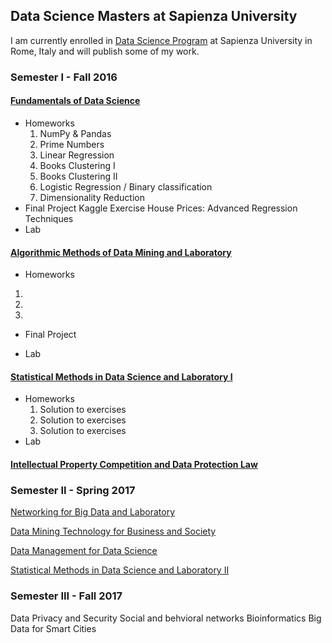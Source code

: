 ## Data Science Masters at Sapienza University 
I am currently enrolled in [Data Science Program](http://datascience.i3s.uniroma1.it) at Sapienza University in Rome, Italy and will publish some of my work.

### Semester I - Fall 2016

#### [Fundamentals of Data Science](http://datascience.i3s.uniroma1.it/it/node/5742)
  - Homeworks
    1. NumPy & Pandas
    2. Prime Numbers
    3. Linear Regression
    4. Books Clustering I
    5. Books Clustering II
    6. Logistic Regression / Binary classification 
    7. Dimensionality Reduction
  - Final Project
    Kaggle Exercise House Prices: Advanced Regression Techniques
  - Lab
  
#### [Algorithmic Methods of Data Mining and Laboratory](http://datascience.i3s.uniroma1.it/it/node/5597)
  - Homeworks
  1.
  2.
  3.
  - Final Project
  
  - Lab
  
#### [Statistical Methods in Data Science and Laboratory I](http://datascience.i3s.uniroma1.it/it/node/5707)
  - Homeworks
    1. Solution to exercises
    2. Solution to exercises
    3. Solution to exercises
  - Lab
  
#### [Intellectual Property Competition and Data Protection Law](http://datascience.i3s.uniroma1.it/it/node/5745)

### Semester II - Spring 2017

[Networking for Big Data and Laboratory](http://datascience.i3s.uniroma1.it/it/node/5604)

[Data Mining Technology for Business and Society](http://datascience.i3s.uniroma1.it/it/node/5608)

[Data Management for Data Science](http://datascience.i3s.uniroma1.it/it/node/5619)

[Statistical Methods in Data Science and Laboratory II](http://datascience.i3s.uniroma1.it/it/node/5617)

### Semester III - Fall 2017

Data Privacy and Security
Social and behvioral networks
Bioinformatics
Big Data for Smart Cities
